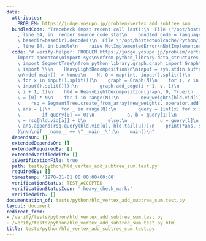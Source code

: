 ```yaml
---
data:
  attributes:
    PROBLEM: https://judge.yosupo.jp/problem/vertex_add_subtree_sum
  bundledCode: "Traceback (most recent call last):\n  File \"/opt/hostedtoolcache/Python/3.8.5/x64/lib/python3.8/site-packages/onlinejudge_verify/documentation/build.py\"\
    , line 64, in _render_source_code_stat\n    bundled_code = language.bundle(stat.path,\
    \ basedir=basedir).decode()\n  File \"/opt/hostedtoolcache/Python/3.8.5/x64/lib/python3.8/site-packages/onlinejudge_verify/languages/python.py\"\
    , line 84, in bundle\n    raise NotImplementedError\nNotImplementedError\n"
  code: "# verify-helper: PROBLEM https://judge.yosupo.jp/problem/vertex_add_subtree_sum\n\
    import operator\nimport sys\n\nfrom python_library.data_structures.segment_tree\
    \ import SegmentTree\nfrom python_library.graph.graph import Graph\nfrom python_library.graph.heavy_light_decomposition\
    \ import \\\n    HeavyLightDecomposition\n\ninput = sys.stdin.buffer.readline\n\
    \n\ndef main() -> None:\n    N, Q = map(int, input().split())\n    weights = [int(x)\
    \ for x in input().split()]\n    graph = Graph(N)\n    for i, v in enumerate(map(int,\
    \ input().split())):\n        graph.add_edge(i + 1, v, 1)\n        graph.add_edge(v,\
    \ i + 1, 1)\n    hld = HeavyLightDecomposition(graph, 0, True)\n    new_weights\
    \ = [0] * N\n    for i in range(N):\n        new_weights[hld.vid[i]] = weights[i]\n\
    \    rsq = SegmentTree.create_from_array(new_weights, operator.add, 0)\n\n   \
    \ ans = []\n    for _ in range(Q):\n        query = [int(x) for x in input().split()]\n\
    \        if query[0] == 0:\n            a, b = query[1:]\n            rsq[hld.vid[a]]\
    \ = rsq[hld.vid[a]] + b\n        else:\n            u = query[1]\n           \
    \ ans.append(rsq.query(hld.vid[u], hld.tail[u]))\n    print(*ans, sep=\"\\n\"\
    )\n\n\nif __name__ == \"__main__\":\n    main()\n"
  dependsOn: []
  extendedDependsOn: []
  extendedRequiredBy: []
  extendedVerifiedWith: []
  isVerificationFile: true
  path: tests/python/hld_vertex_add_subtree_sum.test.py
  requiredBy: []
  timestamp: '1970-01-01 00:00:00+00:00'
  verificationStatus: TEST_ACCEPTED
  verificationStatusIcon: ':heavy_check_mark:'
  verifiedWith: []
documentation_of: tests/python/hld_vertex_add_subtree_sum.test.py
layout: document
redirect_from:
- /verify/tests/python/hld_vertex_add_subtree_sum.test.py
- /verify/tests/python/hld_vertex_add_subtree_sum.test.py.html
title: tests/python/hld_vertex_add_subtree_sum.test.py
---
```

